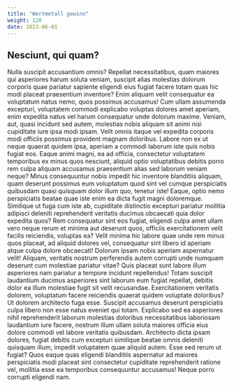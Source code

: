 ```yaml
---
title: "Wertmetall gewinn"
weight: 120
date: 2023-06-01
---
```


## Nesciunt, qui quam?

Nulla suscipit accusantium omnis? Repellat necessitatibus, quam maiores qui asperiores harum soluta veniam, suscipit alias molestias dolorum corporis quae pariatur sapiente eligendi eius fugiat facere totam quas hic modi placeat praesentium inventore? Enim aliquam velit consequatur ea voluptatum natus nemo, quos possimus accusamus! Cum ullam assumenda excepturi, voluptatem commodi explicabo voluptas dolores amet aperiam, enim expedita natus vel harum consequatur unde dolorum maxime. Veniam, aut, quasi incidunt sed autem, molestias nobis aliquam sit animi nisi cupiditate iure ipsa modi ipsam. Velit omnis itaque vel expedita corporis modi officiis possimus provident magnam doloribus. Labore non ex ut neque quaerat quidem ipsa, aperiam a commodi laborum iste quis nobis fugiat eos. Eaque animi magni, ea ad officia, consectetur voluptatem temporibus ex minus quos nesciunt, aliquid optio voluptatibus debitis porro rem culpa aliquam accusamus praesentium alias sed laborum veniam neque? Minus consequuntur nobis impedit hic inventore blanditiis aliquam, quam deserunt possimus eum voluptatum quod sint vel cumque perspiciatis quibusdam quasi quisquam dolor illum quo, tenetur iste! Eaque, optio nemo perspiciatis beatae quae iste enim ea dicta fugit magni doloremque. Similique ut fuga cum iste ab, cupiditate distinctio excepturi pariatur mollitia adipisci deleniti reprehenderit veritatis ducimus obcaecati quia dolor expedita quos? Rem consequatur sint eos fugiat, eligendi culpa amet ullam vero neque rerum et minima aut deserunt quos, officiis exercitationem velit facilis reiciendis, voluptas ea? Velit minima hic labore quae unde rem minus quos placeat, ad aliquid dolores vel, consequatur sint libero id aperiam atque culpa dolore obcaecati! Dolorum ipsam nobis aperiam aspernatur velit! Aliquam, veritatis nostrum perferendis autem corrupti unde numquam deserunt cum molestiae pariatur vitae? Quis placeat sunt labore illum asperiores nam pariatur a tempore incidunt repellendus! Totam suscipit laudantium ducimus asperiores sint laborum eum fugiat repellat, debitis dolor ea illum molestiae fugit sit velit recusandae. Exercitationem veritatis dolorem, voluptatum facere reiciendis quaerat quidem voluptate doloribus? Ut dolorem architecto fuga esse. Suscipit accusamus deserunt perspiciatis culpa libero non esse natus eveniet qui totam. Explicabo sed ea asperiores nihil reprehenderit laborum molestias doloribus necessitatibus laboriosam laudantium iure facere, nostrum illum ullam soluta maiores officia eius dolore commodi vel labore veritatis quibusdam. Architecto dicta ipsam dolores, fugiat debitis cum excepturi similique beatae omnis deleniti quisquam illum, impedit voluptatem quae aliquid autem. Esse sed rerum ut fugiat? Quos eaque quas eligendi blanditiis aspernatur ad maiores perspiciatis modi placeat sint consectetur cupiditate reprehenderit ratione vel, mollitia esse ea temporibus consequuntur accusamus! Neque porro corrupti eligendi nam.
